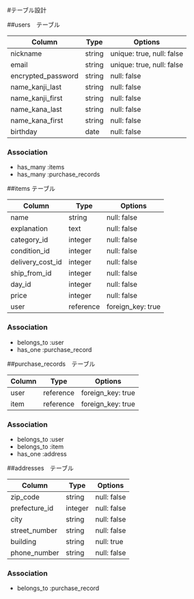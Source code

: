 
#テーブル設計

##users　テーブル

| Column             | Type      | Options                       |
| -------------------| ----------| ------------------------------|
| nickname           | string    | unique: true, null: false     |
| email              | string    | unique: true, null: false     |
| encrypted_password | string    | null: false                   |
| name_kanji_last    | string    | null: false                   |
| name_kanji_first   | string    | null: false                   |
| name_kana_last     | string    | null: false                   |
| name_kana_first    | string    | null: false                   |
| birthday           | date      | null: false                   |


### Association

- has_many :items
- has_many :purchase_records

##items テーブル

| Column             | Type      | Options          |
| -------------------| ----------| -----------------|
| name               | string    | null: false      |
| explanation        | text      | null: false      |
| category_id        | integer   | null: false      |
| condition_id       | integer   | null: false      |
| delivery_cost_id   | integer   | null: false      |
| ship_from_id       | integer   | null: false      |
| day_id             | integer   | null: false      |
| price              | integer   | null: false      |
| user               | reference | foreign_key: true|

### Association

- belongs_to :user
- has_one    :purchase_record

##purchase_records　テーブル

| Column             | Type      | Options          |
| -------------------| ----------| -----------------|
| user               | reference | foreign_key: true|
| item               | reference | foreign_key: true|


### Association

- belongs_to :user
- belongs_to :item
- has_one    :address

##addresses　テーブル

| Column             | Type      | Options             |
| -------------------| ----------| --------------------|
| zip_code           | string    | null: false         |
| prefecture_id      | integer   | null: false         |
| city               | string    | null: false         |
| street_number      | string    | null: false         |
| building           | string    | null: true          |
| phone_number       | string    | null: false         |

### Association


- belongs_to :purchase_record

